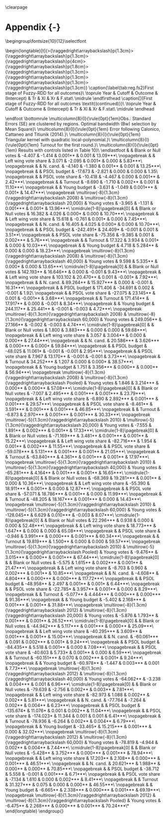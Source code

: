 \clearpage

# Appendix {-}

\begingroup\fontsize{10}{12}\selectfont

\begin{longtable}[t]{>{\raggedright\arraybackslash}p{1.3cm}>{\raggedright\arraybackslash}p{1.3cm}>{\raggedright\arraybackslash}p{4cm}>{\raggedright\arraybackslash}p{1.8cm}>{\raggedright\arraybackslash}p{1.3cm}>{\raggedright\arraybackslash}p{1.3cm}>{\raggedright\arraybackslash}p{1.3cm}>{\raggedright\arraybackslash}p{1.3cm}}
\caption{\label{tab:reg.fs2}First stage of Fuzzy-RDD for all outcomes}\\
\toprule
Year & Cutoff & Outcome & (Intercept) & Tr & Xl & Xr & F.stat\\
\midrule
\endfirsthead
\caption[]{First stage of Fuzzy-RDD for all outcomes \textit{(continued)}}\\
\toprule
Year & Cutoff & Outcome & (Intercept) & Tr & Xl & Xr & F.stat\\
\midrule
\endhead

\endfoot
\bottomrule
\multicolumn{8}{l}{\rule{0pt}{1em}Obs.: Standard Errors (SE) are clustered by regions. Optimal bandwidth (Bw) selection by Mean Square}\\
\multicolumn{8}{l}{\rule{0pt}{1em}             Error following Calonico, Cattaneo and Titiunik (2014).}\\
\multicolumn{8}{l}{\rule{0pt}{1em}             Triangular kernel with quadratic local-polynomial.}\\
\multicolumn{8}{l}{\rule{0pt}{1em}             Turnout for the first round.}\\
\multicolumn{8}{l}{\rule{0pt}{1em}             Results with controls listed in Table 10}\\
\endlastfoot
 &  & Blank or Null votes & -4.407 & -1.414 & 0.001** & 0.001 & 13.09***\\
\nopagebreak
 &  & Left wing vote share & 3.071 & -2.095 & 0.001* & 0.000 & 5.83***\\
\nopagebreak
 &  & N. cand. & -4.140 & -1.380 & 0.001** & 0.001 & 13.25***\\
\nopagebreak
 &  & PSOL budget & -17.673 & -2.821 & 0.000 & 0.000 & 1.35\\
\nopagebreak
 &  & PSOL vote share & -10.418 & -4.467 & 0.000 & 0.001** & 2.42***\\
\nopagebreak
 &  & Turnout & -8.690 & -1.710 & 0.002** & 0.001 & 11.10***\\
\nopagebreak
 &  & Young budget & -3.631 & -1.049 & 0.001*** & 0.001* & 14.47***\\
\nopagebreak
\multirow{-8}{1.3cm}{\raggedright\arraybackslash 2008} & \multirow{-8}{1.3cm}{\raggedright\arraybackslash 20,000} & Young votes & -3.965 & -1.131 & 0.001*** & 0.001* & 13.96***\\
\cmidrule{1-8}\pagebreak[0]
 &  & Blank or Null votes & 16.382 & 4.026 & 0.000* & 0.000 & 10.70***\\
\nopagebreak
 &  & Left wing vote share & 15.618 & -0.761 & 0.001* & 0.000 & 7.45***\\
\nopagebreak
 &  & N. cand. & 16.405 & 4.025 & 0.000* & 0.000 & 10.70***\\
\nopagebreak
 &  & PSOL budget & -242.491* & 24.409* & -0.001 & 0.001 & 3.51**\\
\nopagebreak
 &  & PSOL vote share & -75.356 & -9.385 & 0.001 & 0.002*** & 5.76***\\
\nopagebreak
 &  & Turnout & 17.322 & 3.934 & 0.001* & 0.000 & 10.03***\\
\nopagebreak
 &  & Young budget & 4.718 & 5.284** & 0.000 & 0.000 & 18.23***\\
\nopagebreak
\multirow{-8}{1.3cm}{\raggedright\arraybackslash 2008} & \multirow{-8}{1.3cm}{\raggedright\arraybackslash 40,000} & Young votes & 9.598 & 5.335** & 0.000* & 0.000 & 13.65***\\
\cmidrule{1-8}\pagebreak[0]
 &  & Blank or Null votes & 142.193** & 16.646** & 0.000 & -0.001 & 9.43***\\
\nopagebreak
 &  & Left wing vote share & 103.102 & 20.470** & 0.001 & -0.001* & 7.92***\\
\nopagebreak
 &  & N. cand. & 89.264** & 15.927*** & 0.000 & -0.001 & 16.31***\\
\nopagebreak
 &  & PSOL budget & 171.406 & -34.691 & 0.002 & -0.001 & 1.92\\
\nopagebreak
 &  & PSOL vote share & -27.075 & 23.145** & 0.001 & -0.001** & 3.68***\\
\nopagebreak
 &  & Turnout & 171.414** & 17.917** & 0.000 & -0.001 & 8.34***\\
\nopagebreak
 &  & Young budget & 244.117** & 25.441** & -0.001 & -0.003 & 4.72***\\
\nopagebreak
\multirow{-8}{1.3cm}{\raggedright\arraybackslash 2008} & \multirow{-8}{1.3cm}{\raggedright\arraybackslash 60,000} & Young votes & 249.056** & 27.166** & -0.002 & -0.003 & 4.74***\\
\cmidrule{1-8}\pagebreak[0]
 &  & Blank or Null votes & 1.800 & 3.883*** & 0.000 & 0.000 & 59.68***\\
\nopagebreak
 &  & Left wing vote share & 3.057 & 3.004** & 0.000 & 0.000** & 27.44***\\
\nopagebreak
 &  & N. cand. & 20.586*** & 3.626*** & 0.000*** & 0.000* & 59.84***\\
\nopagebreak
 &  & PSOL budget & -48.025 & 11.061* & -0.001 & -0.001 & 2.95***\\
\nopagebreak
 &  & PSOL vote share & 7.967 & 13.170** & -0.001 & -0.001 & 3.73***\\
\nopagebreak
 &  & Turnout & 34.252*** & 1.207 & 0.000 & 0.000* & 38.57***\\
\nopagebreak
 &  & Young budget & 1.751 & 3.356*** & 0.000** & 0.000** & 56.94***\\
\nopagebreak
\multirow{-8}{1.3cm}{\raggedright\arraybackslash 2008} & \multirow{-8}{1.3cm}{\raggedright\arraybackslash Pooled} & Young votes & 1.846 & 3.214*** & 0.000** & 0.000** & 57.08***\\
\cmidrule{1-8}\pagebreak[0]
 &  & Blank or Null votes & -7.007 & 2.495*** & 0.001*** & 0.001*** & 23.79***\\
\nopagebreak
 &  & Left wing vote share & -6.890 & 2.892*** & 0.001*** & 0.001*** & 29.57***\\
\nopagebreak
 &  & PSOL vote share & -8.461** & 3.591*** & 0.001*** & 0.001*** & 46.85***\\
\nopagebreak
 &  & Turnout & -6.873 & 2.970*** & 0.001*** & 0.001*** & 30.33***\\
\nopagebreak
\multirow{-5}{1.3cm}{\raggedright\arraybackslash 2010} & \multirow{-5}{1.3cm}{\raggedright\arraybackslash 20,000} & Young votes & -7.555 & 1.891** & 0.002*** & 0.001** & 17.33***\\
\cmidrule{1-8}\pagebreak[0]
 &  & Blank or Null votes & -71.169*** & 3.481** & 0.001*** & 0.001** & 15.22***\\
\nopagebreak
 &  & Left wing vote share & -82.716*** & 1.954 & 0.001** & 0.002*** & 11.55***\\
\nopagebreak
 &  & PSOL vote share & -59.078*** & 5.131*** & 0.001*** & 0.001** & 21.05***\\
\nopagebreak
 &  & Turnout & -63.840*** & 4.361** & 0.001*** & 0.001** & 17.97***\\
\nopagebreak
\multirow{-5}{1.3cm}{\raggedright\arraybackslash 2010} & \multirow{-5}{1.3cm}{\raggedright\arraybackslash 40,000} & Young votes & -65.281*** & 4.164** & 0.001*** & 0.001** & 16.65***\\
\cmidrule{1-8}\pagebreak[0]
 &  & Blank or Null votes & -68.369 & 19.281*** & 0.001** & 0.000 & 10.36***\\
\nopagebreak
 &  & Left wing vote share & -55.390 & 18.911*** & 0.001** & 0.000 & 12.87***\\
\nopagebreak
 &  & PSOL vote share & -57.071 & 18.786*** & 0.001** & 0.000 & 11.99***\\
\nopagebreak
 &  & Turnout & -48.205 & 18.167*** & 0.001*** & 0.000 & 14.43***\\
\nopagebreak
\multirow{-5}{1.3cm}{\raggedright\arraybackslash 2010} & \multirow{-5}{1.3cm}{\raggedright\arraybackslash 60,000} & Young votes & -128.045** & 6.629 & 0.010*** & -0.003 & 8.07***\\
\cmidrule{1-8}\pagebreak[0]
 &  & Blank or Null votes & 22.296*** & 0.938 & 0.000 & 0.000 & 52.48***\\
\nopagebreak
 &  & Left wing vote share & 18.773*** & 1.647** & 0.000 & 0.000 & 65.08***\\
\nopagebreak
 &  & PSOL vote share & -0.946 & 3.991*** & 0.000*** & 0.001*** & 60.34***\\
\nopagebreak
 &  & Turnout & 19.819*** & 1.500** & 0.000 & 0.000 & 59.57***\\
\nopagebreak
\multirow{-5}{1.3cm}{\raggedright\arraybackslash 2010} & \multirow{-5}{1.3cm}{\raggedright\arraybackslash Pooled} & Young votes & -9.476** & 3.015*** & 0.000** & 0.001*** & 67.44***\\
\cmidrule{1-8}\pagebreak[0]
 &  & Blank or Null votes & -5.575 & 1.615** & 0.002*** & 0.001** & 21.47***\\
\nopagebreak
 &  & Left wing vote share & -8.703 & 0.960 & 0.002*** & 0.001** & 10.85***\\
\nopagebreak
 &  & N. cand. & -4.608** & 4.804*** & 0.000*** & 0.000*** & 117.72***\\
\nopagebreak
 &  & PSOL budget & -48.958** & 2.497 & 0.001** & 0.001* & 6.44***\\
\nopagebreak
 &  & PSOL vote share & -22.785* & 3.957** & 0.001** & 0.000 & 8.29***\\
\nopagebreak
 &  & Turnout & -5.077** & 4.444*** & 0.000*** & 0.000*** & 91.36***\\
\nopagebreak
 &  & Young budget & -5.402 & 2.168*** & 0.001*** & 0.001** & 31.88***\\
\nopagebreak
\multirow{-8}{1.3cm}{\raggedright\arraybackslash 2012} & \multirow{-8}{1.3cm}{\raggedright\arraybackslash 20,000} & Young votes & -5.876 & 1.793** & 0.001*** & 0.001** & 26.52***\\
\cmidrule{1-8}\pagebreak[0]
 &  & Blank or Null votes & -44.942*** & 5.117*** & 0.001*** & 0.000** & 25.09***\\
\nopagebreak
 &  & Left wing vote share & -40.295*** & 3.609** & 0.001*** & 0.001** & 15.00***\\
\nopagebreak
 &  & N. cand. & -60.061*** & 0.091 & 0.002*** & 0.001* & 9.24***\\
\nopagebreak
 &  & PSOL budget & -84.435** & 5.518 & 0.001** & 0.000 & 7.08***\\
\nopagebreak
 &  & PSOL vote share & -40.603 & 5.733* & 0.001** & 0.000 & 6.59***\\
\nopagebreak
 &  & Turnout & -60.151*** & 0.070 & 0.002*** & 0.001* & 9.24***\\
\nopagebreak
 &  & Young budget & -60.978** & -1.447 & 0.003*** & 0.001 & 7.73***\\
\nopagebreak
\multirow{-8}{1.3cm}{\raggedright\arraybackslash 2012} & \multirow{-8}{1.3cm}{\raggedright\arraybackslash 40,000} & Young votes & -64.062** & -3.238 & 0.004*** & 0.001 & 6.96***\\
\cmidrule{1-8}\pagebreak[0]
 &  & Blank or Null votes & -79.639 & -2.756 & 0.002** & 0.003** & 7.81***\\
\nopagebreak
 &  & Left wing vote share & -82.973 & 1.088 & 0.002** & 0.002** & 5.81***\\
\nopagebreak
 &  & N. cand. & -77.764 & -7.264 & 0.002** & 0.004** & 6.23***\\
\nopagebreak
 &  & PSOL budget & -135.674* & 11.076* & 0.001 & 0.002** & 11.04***\\
\nopagebreak
 &  & PSOL vote share & -174.023* & 11.344 & 0.001 & 0.001 & 6.41***\\
\nopagebreak
 &  & Turnout & -78.936 & -6.264 & 0.002** & 0.004** & 6.79***\\
\nopagebreak
 &  & Young budget & -33.465* & 15.215*** & 0.001*** & 0.000 & 32.02***\\
\nopagebreak
\multirow{-8}{1.3cm}{\raggedright\arraybackslash 2012} & \multirow{-8}{1.3cm}{\raggedright\arraybackslash 60,000} & Young votes & -78.819 & -4.944 & 0.002** & 0.004** & 7.44***\\
\cmidrule{1-8}\pagebreak[0]
 &  & Blank or Null votes & -5.428** & 3.752*** & 0.000*** & 0.001*** & 78.94***\\
\nopagebreak
 &  & Left wing vote share & 17.203** & 2.108** & 0.000*** & 0.001*** & 46.51***\\
\nopagebreak
 &  & N. cand. & 20.621*** & 1.988** & 0.000** & 0.000** & 70.85***\\
\nopagebreak
 &  & PSOL budget & -38.712 & 5.558 & -0.001 & 0.001*** & 6.71***\\
\nopagebreak
 &  & PSOL vote share & -7.134 & 1.610 & 0.000 & 0.002*** & 8.41***\\
\nopagebreak
 &  & Turnout & 31.327*** & 0.075 & 0.000 & 0.000** & 46.55***\\
\nopagebreak
 &  & Young budget & -6.665** & 2.338*** & 0.000*** & 0.001*** & 69.19***\\
\nopagebreak
\multirow{-8}{1.3cm}{\raggedright\arraybackslash 2012} & \multirow{-8}{1.3cm}{\raggedright\arraybackslash Pooled} & Young votes & -6.475** & 2.268*** & 0.000*** & 0.001*** & 70.24***\\*
\end{longtable}
\endgroup{}
















































